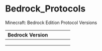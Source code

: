 # Bedrock_Protocols
Minecraft: Bedrock Edition Protocol Versions

| Bedrock Version  |   |   |   |   |
|---|---|---|---|---|
|   |   |   |   |   |
|   |   |   |   |   |
|   |   |   |   |   |
